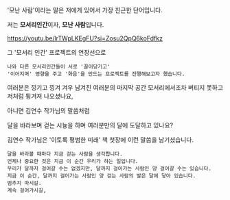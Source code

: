 '모난 사람'이라는 말은 저에게 있어서 가장 친근한 단어입니다.

저는 **모서리인간**이자, **모난 사람**입니다.


https://youtu.be/lrTWpLKEgFU?si=Zosu2QpQ6koFdfkz

그 '모서리 인간' 프로젝트의 연장선으로


    나와 다른 모서리인간들이 서로 '끌어당기고'
    '이어지며' 영향을 주고 '화음'을 만드는 프로젝트를 진행해보고자 했습니다.


여러분은 낑기고 낑겨 겨우 남겨진 여러분의 마지막 공간 모서리에서조차 
버티지 못하고 저처럼 튕겨져 나오셨나요,

아니면 김연수 작가님의 말씀처럼

달을 바라보며 걷는 시늉을 하며 여러분만의 달에 도달하고 있나요?

김연수 작가님은 '이토록 평범한 미래' 책 첫장에 이런 말씀을 남기셨습니다.

    달을 바라볼 때마다 지금 걷는 사람을 생각합니다.
    언제나 중요한 것은 지금 이 순간 우리가 하는 일입니다.
    우리가 달까지 걸어갈 수는 없겠지만, 달까지 걸어가는 사람인 양 걸어갈 수는 있습니다.
    지금 이 순간, 달까지 걸어가는 사람인 양 걷는 사람의 발은 달에 닿아 있습니다.
    멈추지 마시길.
    계속 걸어가시길,